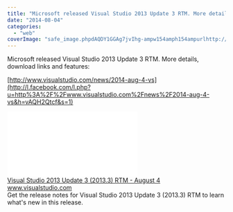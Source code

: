 ```yaml
---
title: "Microsoft released Visual Studio 2013 Update 3 RTM. More details, download links..."
date: "2014-08-04"
categories: 
  - "web"
coverImage: "safe_image.phpdAQDY1GGAg7jvIhg-ampw154amph154ampurlhttp://cdn1.visualstudio.com/dynimg/IC7395751.png"
---
```


Microsoft released Visual Studio 2013 Update 3 RTM. More details, download links and features:  
  
[http://www.visualstudio.com/news/2014-aug-4-vs](http://l.facebook.com/l.php?u=http%3A%2F%2Fwww.visualstudio.com%2Fnews%2F2014-aug-4-vs&h=vAQH2Qtcf&s=1)  
  
[![](images/safe_image.php?d=AQCNDAHIMUZrEVXf&w=158&h=158&url=http%3A%2F%2Fcdn1.visualstudio.com%2Fdynimg%2FIC739575.png)](http://l.facebook.com/l.php?u=http%3A%2F%2Fwww.visualstudio.com%2Fnews%2F2014-aug-4-vs&h=zAQEQ2tT0&s=1)  
[Visual Studio 2013 Update 3 (2013.3) RTM - August 4](http://l.facebook.com/l.php?u=http%3A%2F%2Fwww.visualstudio.com%2Fnews%2F2014-aug-4-vs&h=UAQEhce1i&s=1)  
www.visualstudio.com  
Get the release notes for Visual Studio 2013 Update 3 (2013.3) RTM to learn what's new in this release.
